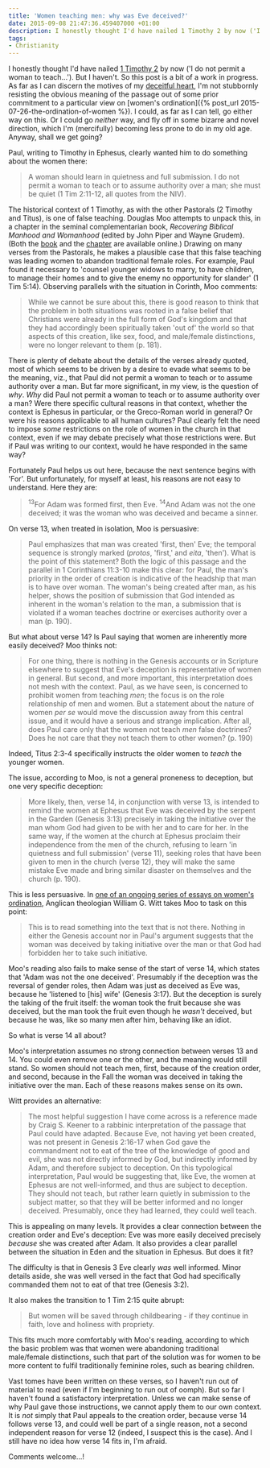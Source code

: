 ```yaml
---
title: 'Women teaching men: why was Eve deceived?'
date: 2015-09-08 21:47:36.459407000 +01:00
description: I honestly thought I'd have nailed 1 Timothy 2 by now ('I do not permit a woman to teach…'). But I haven't. So this post is a bit of a work in progress.
tags:
- Christianity
---
```

I honestly thought I'd have nailed [1 Timothy 2](https://www.biblegateway.com/passage/?search=1Timothy2&version=NIVUK) by now ('I do not permit a woman to teach...'). But I haven't. So this post is a bit of a work in progress. As far as I can discern the motives of my [deceitful heart](https://www.biblegateway.com/passage/?search=Jeremiah17.9&version=NIVUK), I'm not stubbornly resisting the obvious meaning of the passage out of some prior commitment to a particular view on [women's ordination]({% post_url 2015-07-26-the-ordination-of-women %}). I could, as far as I can tell, go either way on this. Or I could go _neither_ way, and fly off in some bizarre and novel direction, which I'm (mercifully) becoming less prone to do in my old age. Anyway, shall we get going?

Paul, writing to Timothy in Ephesus, clearly wanted him to do something about the women there:

> A woman should learn in quietness and full submission. I do not permit a woman to teach or to assume authority over a man; she must be quiet (1 Tim 2:11-12, all quotes from the NIV).

The historical context of 1 Timothy, as with the other Pastorals (2 Timothy and Titus), is one of false teaching. Douglas Moo attempts to unpack this, in a chapter in the seminal complementarian book, _Recovering Biblical Manhood and Womanhood_ (edited by John Piper and Wayne Grudem). (Both the [book](http://document.desiringgod.org/recovering-biblical-manhood-and-womanhood-en.pdf) and the [chapter](https://bible.org/seriespage/9-what-does-it-mean-not-teach-or-have-authority-over-men-1-timothy-211-15) are available online.) Drawing on many verses from the Pastorals, he makes a plausible case that this false teaching was leading women to abandon traditional female roles. For example, Paul found it necessary to 'counsel younger widows to marry, to have children, to manage their homes and to give the enemy no opportunity for slander' (1 Tim 5:14). Observing parallels with the situation in Corinth, Moo comments:

> While we cannot be sure about this, there is good reason to think that the problem in both situations was rooted in a false belief that Christians were already in the full form of God's kingdom and that they had accordingly been spiritually taken 'out of' the world so that aspects of this creation, like sex, food, and male/female distinctions, were no longer relevant to them (p. 181).

There is plenty of debate about the details of the verses already quoted, most of which seems to be driven by a desire to evade what seems to be the meaning, viz., that Paul did not permit a woman to teach or to assume authority over a man. But far more significant, in my view, is the question of _why_. _Why_ did Paul not permit a woman to teach or to assume authority over a man? Were there specific cultural reasons in that context, whether the context is Ephesus in particular, or the Greco-Roman world in general? Or were his reasons applicable to all human cultures? Paul clearly felt the need to impose _some_ restrictions on the role of women in the church in that context, even if we may debate precisely what those restrictions were. But if Paul was writing to our context, would he have responded in the same way?

Fortunately Paul helps us out here, because the next sentence begins with 'For'. But unfortunately, for myself at least, his reasons are not easy to understand. Here they are:

> <sup>13</sup>For Adam was formed first, then Eve. <sup>14</sup>And Adam was not the one deceived; it was the woman who was deceived and became a sinner.

On verse 13, when treated in isolation, Moo is persuasive:

> Paul emphasizes that man was created 'first, then' Eve; the temporal sequence is strongly marked (_protos_, 'first,' and _eita_, 'then'). What is the point of this statement? Both the logic of this passage and the parallel in 1 Corinthians 11:3-10 make this clear: for Paul, the man's priority in the order of creation is indicative of the headship that man is to have over woman. The woman's being created after man, as his helper, shows the position of submission that God intended as inherent in the woman's relation to the man, a submission that is violated if a woman teaches doctrine or exercises authority over a man (p. 190).

But what about verse 14? Is Paul saying that women are inherently more easily deceived? Moo thinks not:

> For one thing, there is nothing in the Genesis accounts or in Scripture elsewhere to suggest that Eve's deception is representative of women in general. But second, and more important, this interpretation does not mesh with the context. Paul, as we have seen, is concerned to prohibit women from teaching _men_; the focus is on the role relationship of men and women. But a statement about the nature of women _per se_ would move the discussion away from this central issue, and it would have a serious and strange implication. After all, does Paul care only that the women not teach _men_ false doctrines? Does he not care that they not teach them to other women? (p. 190)

Indeed, Titus 2:3-4 specifically instructs the older women to _teach_ the younger women.

The issue, according to Moo, is not a general proneness to deception, but one very specific deception:

> More likely, then, verse 14, in conjunction with verse 13, is intended to remind the women at Ephesus that Eve was deceived by the serpent in the Garden (Genesis 3:13) precisely in taking the initiative over the man whom God had given to be with her and to care for her. In the same way, if the women at the church at Ephesus proclaim their independence from the men of the church, refusing to learn 'in quietness and full submission' (verse 11), seeking roles that have been given to men in the church (verse 12), they will make the same mistake Eve made and bring similar disaster on themselves and the church (p. 190).

This is less persuasive. In [one of an ongoing series of essays on women's ordination](http://willgwitt.org/theology/concerning-womens-ordination-speaking-and-teaching/), Anglican theologian William G. Witt takes Moo to task on this point:

> This is to read something into the text that is not there. Nothing in either the Genesis account nor in Paul's argument suggests that the woman was deceived by taking initiative over the man or that God had forbidden her to take such initiative.

Moo's reading also fails to make sense of the start of verse 14, which states that 'Adam was not the one deceived'. Presumably if the deception was the reversal of gender roles, then Adam was just as deceived as Eve was, because he 'listened to [his] wife' (Genesis 3:17). But the deception is surely the taking of the fruit itself: the woman took the fruit because she was deceived, but the man took the fruit even though he _wasn't_ deceived, but because he was, like so many men after him, behaving like an idiot.

So what is verse 14 all about?

Moo's interpretation assumes no strong connection between verses 13 and 14. You could even remove one or the other, and the meaning would still stand. So women should not teach men, first, because of the creation order, and second, because in the Fall the woman was deceived in taking the initiative over the man. Each of these reasons makes sense on its own.

Witt provides an alternative:

> The most helpful suggestion I have come across is a reference made by Craig S. Keener to a rabbinic interpretation of the passage that Paul could have adapted. Because Eve, not having yet been created, was not present in Genesis 2:16-17 when God gave the commandment not to eat of the tree of the knowledge of good and evil, she was not directly informed by God, but indirectly informed by Adam, and therefore subject to deception. On this typological interpretation, Paul would be suggesting that, like Eve, the women at Ephesus are not well-informed, and thus are subject to deception. They should not teach, but rather learn quietly in submission to the subject matter, so that they will be better informed and no longer deceived. Presumably, once they had learned, they could well teach.

This is appealing on many levels. It provides a clear connection between the creation order and Eve's deception: Eve was more easily deceived precisely _because_ she was created after Adam. It also provides a clear parallel between the situation in Eden and the situation in Ephesus. But does it fit?

The difficulty is that in Genesis 3 Eve clearly _was_ well informed. Minor details aside, she was well versed in the fact that God had specifically commanded them not to eat of that tree (Genesis 3:2).

It also makes the transition to 1 Tim 2:15 quite abrupt:

> But women will be saved through childbearing - if they continue in faith, love and holiness with propriety.

This fits much more comfortably with Moo's reading, according to which the basic problem was that women were abandoning traditional male/female distinctions, such that part of the solution was for women to be more content to fulfil traditionally feminine roles, such as bearing children.

Vast tomes have been written on these verses, so I haven't run out of material to read (even if I'm beginning to run out of oomph). But so far I haven't found a satisfactory interpretation. Unless we can make sense of why Paul gave those instructions, we cannot apply them to our own context. It is _not_ simply that Paul appeals to the creation order, because verse 14 follows verse 13, and could well be part of a single reason, not a second independent reason for verse 12 (indeed, I suspect this is the case). And I still have no idea how verse 14 fits in, I'm afraid.

Comments welcome...!
